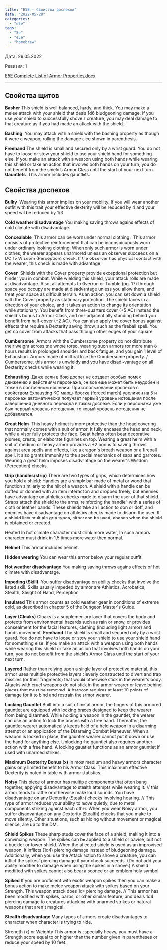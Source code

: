 ```yaml
---
title: "E5E - Свойства доспехов"
date: "2022-05-28"
categories: 
  - "e5e"
tags: 
  - "5e"
  - "e5e"
  - "homebrew"
---
```


Дата: 29.05.2022

Ревизия: 1

[E5E Complete List of Armor Properties.docx](https://1drv.ms/w/s!Atcrhwwo1lBA19hprZa5W17l-DdMCg?e=95UCid)

* * *

## Свойства щитов

**Basher** This shield is well balanced, hardy, and thick. You may make a melee attack with your shield that deals 1d6 bludgeoning damage. If you use your shield to successfully shove a creature, you may deal damage to that creature as if you had made an attack with the shield.

**Bashing**  You may attack with a shield with the bashing property as though it were a weapon, rolling the damage dice shown in parenthesis.

**Freehand** The shield is small and secured only by a wrist guard. You do not have to loose or stow your shield to use your shield hand for something else. If you make an attack with a weapon using both hands while wearing this shield or take an action that involves both hands on your turn, you do not benefit from the shield’s Armor Class until the start of your next turn. **Gauntlets**  This armor includes gauntlets.

## Свойства доспехов

**Bulky**  Wearing this armor implies on your mobility. If you will wear another outfit with this trait your effective dexterity will be reduced by 4 and your speed wil be reduced by 1/3

**Cold weather disadvantage** You making saving throws agains effects of cold climate with disadvantage.

**Concealable**  This armor can be worn under normal clothing.  This armor consists of protective reinforcement that can be inconspicuously worn under ordinary looking clothing. When only such armor is worn under clothes, the wearer appears unarmored unless an observer succeeds on a DC 15 Wisdom (Perception) check. If the observer has physical contact with the wearer, this check is made with advantage

**Cover**  Shields with the Cover property provide exceptional protection but hinder you in combat. While wielding this shield, your attack rolls are made at disadvantage. Also, all attempts to Overrun or Tumble (pg. 17) through space you occupy are made at disadvantage unless you allow them, and treat your space as difficult terrain. As an action, you can set down a shield with the Cover property as stationary protection. The shield faces in a direction of your choice, and it takes an action to change its orientation while stationary. You benefit from three-quarters cover (+5 AC) instead the shield's bonus to Armor Class, and one adjacent ally standing behind you benefit from half-cover (+2 AC). You can also apply the cover bonus against effects that require a Dexterity saving throw, such as the fireball spell. You get no cover from attacks that pass through other edges of your square

**Cumbersome**  Armors with the Cumbersome property do not distribute their weight across the whole torso. Wearing such armors for more than 8 hours results in prolonged shoulder and back fatigue, and you gain 1 level of Exhaustion. Armors made of mithral lose the Cumbersome property. / Cumbersome. this armor is unwieldy and you have disad¬vantage on all Dexterity checks while wearing it.

**Exhausting**  Даже если в бою доспех не создает особых помех движению и действиям персонажа, он все еще может быть неудобен и тяжел в постоянном ношении. При использовании доспехов с свойством Exhausting КС марш-броска (forced march) увеличен на 5 и персонаж автоматически получает первый уровень истощения после завершения дневного перехода в таком доспехе. Если у персонажа уже был первый уровень истощения, то новый уровень истощения не добавляется.

**Great Helm**  This heavy helmet is more protective than the head covering that normally comes with a suit of armor. It fully encases the head and neck, while a visor fully protects the face. Great helms often bear decorative plumes, crests, or elaborate figurines on top. Wearing a great helm with a suit of medium or heavy armor provides a +2 bonus to saving throws against area spells and effects, like a dragon's breath weapon or a fireball spell. It also grants immunity to the special mechanics of saps and garrotes. Wearing a great helm imposes disadvantage on the wearer's Wisdom (Perception) checks.

**Grip (handles/strip)** There are two types of grips, which determines how you hold a shield: Handles are a simple bar made of metal or wood that function similarly to the hilt of a weapon. A shield with a handle can be doffed or donned with an item interaction and dropped freely, but enemies have advantage on athletics checks made to disarm the user of that shield. Straps attach the shield to the arms, reinforcing the handle^ with a series of cloth or leather bands. These shields take an I action to don or doff, and enemies have disadvantage on athletics checks made to disarm the user. If a shield lists multiple grip types, either can be used, chosen when the shield is obtained or created.

Heated In hot climate character must drink more water, In such armors character must drink in 1,5 times more water then normal.

**Helmet** This armor includes helmet.

**Hidden wearing** You can wear this armor below your regular outfit.

**Hot weather disadvantage** You making saving throws agains effects of hot climate with disadvantage.

**Impeding (Skill)**  You suffer disadvantage on ability checks that involve the listed skill. Skills usually impeded by armor are Athletics, Acrobatics, Stealth, Sleight of Hand, Perception

**Insulated** This armor counts as cold weather gear in conditions of extreme cold, as described in chapter 5 of the Dungeon Master's Guide.

**Layer (Cloaks)** Cloaks is a supplementary layer that covers the body and protects from environmental hazards such as rain or snow, or provides consealment for the facial features, clothing (including light armor) and hands movement. **Freehand** The shield is small and secured only by a wrist guard. You do not have to loose or stow your shield to use your shield hand for something else. If you make an attack with a weapon using both hands while wearing this shield or take an action that involves both hands on your turn, you do not benefit from the shield’s Armor Class until the start of your next turn.

**Layered** Rather than relying upon a single layer of protective material, this armor uses multiple protective layers cleverly constructed to divert and trap missiles (or their fragments) that would otherwise stick in the wearer’s body. Attacks with cruel weapons do not stick in the armor wearer or leave behind pieces that must be removed. A harpoon requires at least 10 points of damage for it to bind and restrain the armor wearer.

**Locking Gauntlet** Built into a suit of metal armor, the fingers of this armored gauntlet are equipped with locking braces designed to keep the wearer from being disarmed. While holding a weapon in the gauntlet, the wearer can use an action to lock the braces with a free hand. Thereafter, the gauntlet wearer automatically keeps hold of a held weapon in a disarming attempt or an application of the Disarming Combat Maneuver. When a weapon is locked in place, the gauntlet wearer cannot put it down or use the hand for anything else. Unlocking the gauntlet also requires another action with a free hand. A locking gauntlet functions as an armor gauntlet if used with unarmed strikes.

**Maximum Dexterity Bonus (x)** In most medium and heavy armors character gains only limited benefit to his Armor Class. This maximum effective Dexterity is noted in table with armor statistics.

**Noisy** This piece of armour has multiple components that often bang together, applying disadvantage to stealth attempts while wearing it. // this armor tends to rattle or otherwise make loud sounds. You have disadvantage on any Dexterity (Stealth) checks involving hearing. // This type of armor reduces your ability to move quietly, due to metal components striking against each other. When you wear Noisy armor, you suffer disadvantage on any Dexterity (Stealth) checks that you make to move silently. Other situations, such as hiding without movement or magical silence, are up to the DM.

**Shield Spikes** These sharp studs cover the face of a shield, making it into a convincing weapon. The spikes can be applied to a shield or pavise, but not a buckler or tower shield. When the affected shield is used as an improvised weapon, it inflicts (1d4) piercing damage instead of bludgeoning damage. Additionally, when you use the Attack action to shove a creature, you can inflict the spikes' piercing damage if your check succeeds. (Do not add your ability modifier to damage when using the spikes in a shove.) A shield modified with spikes cannot also bear a sconce or an emblem holy symbol.

**Spiked** If you are proficient with exotic weapon spikes then you can make a bonus action to make melee weapon attack with spikes based on your Strength. This weapon attack does 1d4 piercing damage. // This armor has been modified with spikes, barbs, or other similar feature, and deals 1d4 piercing damage to creatures attacking with unarmed strikes or natural weapons that aren't magical.

**Stealth disadvantage** Many types of armors create disadvantages to character when character is trying to hide.

Strength (x) or Weighty This armor is especially heavy, you must have a Strength score equal to or higher than the number given in parentheses or reduce your speed by 10 feet.
